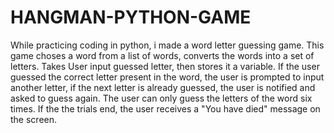 # HANGMAN-PYTHON-GAME
While practicing coding in python, i made a word letter guessing game.
This game choses a word from a list of words, converts the words into a set of letters. Takes User input guessed letter, then stores it a variable.
If the user guessed the correct letter present in the word, the user is prompted to input another letter, 
if the next  letter is already guessed, the user is notified and asked to guess again. The user can only guess the letters of the word six times.
If the the trials end, the user receives a "You have died" message on the screen.


